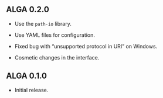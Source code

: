 ## ALGA 0.2.0

* Use the `path-io` library.

* Use YAML files for configuration.

* Fixed bug with “unsupported protocol in URI” on Windows.

* Cosmetic changes in the interface.

## ALGA 0.1.0

* Initial release.
